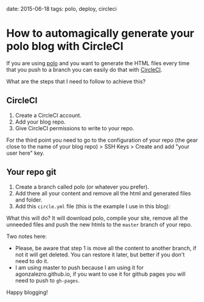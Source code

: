 date: 2015-06-18
tags: polo, deploy, circleci

How to automagically generate your polo blog with CircleCI
==========================================================

If you are using [polo](http://github.com/agonzalezro/polo) and you want to generate
the HTML files every time that you push to a branch you can easily do that with
[CircleCI](http://circleci.com).

What are the steps that I need to follow to achieve this?

CircleCI
--------

1. Create a CircleCI account.
2. Add your blog repo.
3. Give CircleCI permissions to write to your repo.

For the third point you need to go to the configuration of your repo (the gear
close to the name of your blog repo) > SSH Keys > Create and add "your user
here" key.

Your repo git
-------------

1. Create a branch called polo (or whatever you prefer).
2. Add there all your content and remove all the html and generated files and
   folder.
3. Add this `circle.yml` file (this is the example I use in this blog):

<script src="http://gist-it.appspot.com/https://github.com/agonzalezro/agonzalezro.github.io/blob/polo/circle.yml"></script>

What this will do? It will download polo, compile your site, remove all the
unneeded files and push the new htmls to the `master` branch of your repo.

Two notes here:

- Please, be aware that step 1 is move all the content to another branch,
  if not it will get deleted. You can restore it later, but better if you don't
  need to do it.
- I am using master to push because I am using it for agonzalezro.github.io, if
  you want to use it for github pages you will need to push to `gh-pages`.

Happy blogging!

